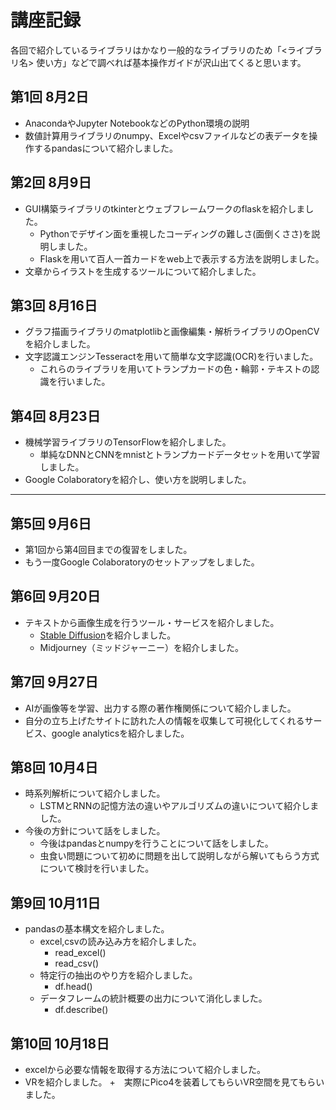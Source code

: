 # 講座記録
各回で紹介しているライブラリはかなり一般的なライブラリのため「<ライブラリ名> 使い方」などで調べれば基本操作ガイドが沢山出てくると思います。
## 第1回 8月2日
+ AnacondaやJupyter NotebookなどのPython環境の説明
+ 数値計算用ライブラリのnumpy、Excelやcsvファイルなどの表データを操作するpandasについて紹介しました。

## 第2回 8月9日
+ GUI構築ライブラリのtkinterとウェブフレームワークのflaskを紹介しました。
    + Pythonでデザイン面を重視したコーディングの難しさ(面倒くささ)を説明しました。
    + Flaskを用いて百人一首カードをweb上で表示する方法を説明しました。
+ 文章からイラストを生成するツールについて紹介しました。

## 第3回 8月16日
+ グラフ描画ライブラリのmatplotlibと画像編集・解析ライブラリのOpenCVを紹介しました。
+ 文字認識エンジンTesseractを用いて簡単な文字認識(OCR)を行いました。
    + これらのライブラリを用いてトランプカードの色・輪郭・テキストの認識を行いました。

## 第4回 8月23日
+ 機械学習ライブラリのTensorFlowを紹介しました。
    + 単純なDNNとCNNをmnistとトランプカードデータセットを用いて学習しました。
+ Google Colaboratoryを紹介し、使い方を説明しました。

----
## 第5回 9月6日
+ 第1回から第4回目までの復習をしました。
+ もう一度Google Colaboratoryのセットアップをしました。

## 第6回 9月20日
+ テキストから画像生成を行うツール・サービスを紹介しました。
    + [Stable Diffusion](./STABLEDIFFUSION.md)を紹介しました。
    + Midjourney（ミッドジャーニー）を紹介しました。

## 第7回 9月27日
+ AIが画像等を学習、出力する際の著作権関係について紹介しました。
+ 自分の立ち上げたサイトに訪れた人の情報を収集して可視化してくれるサービス、google analyticsを紹介しました。

## 第8回 10月4日
+ 時系列解析について紹介しました。
    + LSTMとRNNの記憶方法の違いやアルゴリズムの違いについて紹介しました。
+ 今後の方針について話をしました。
    + 今後はpandasとnumpyを行うことについて話をしました。
    + 虫食い問題について初めに問題を出して説明しながら解いてもらう方式について検討を行いました。

## 第9回 10月11日
+ pandasの基本構文を紹介しました。
    + excel,csvの読み込み方を紹介しました。
        + read_excel()
        + read_csv()
    + 特定行の抽出のやり方を紹介しました。
        + df.head()
    + データフレームの統計概要の出力について消化しました。
        + df.describe()

## 第10回 10月18日
+ excelから必要な情報を取得する方法について紹介しました。
+ VRを紹介しました。
    +　実際にPico4を装着してもらいVR空間を見てもらいました。   
